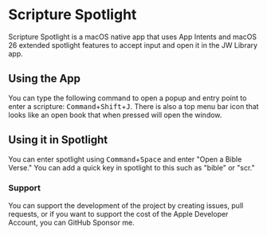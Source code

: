 # Scripture Spotlight

Scripture Spotlight is a macOS native app that uses App Intents and macOS 26
extended spotlight features to accept input and open it in the JW Library
app.

## Using the App

You can type the following command to open a popup and entry point to enter a
scripture: <kbd>Command</kbd>+<kbd>Shift</kbd>+<kbd>J</kbd>. There is also a top
menu bar icon that looks like an open book that when pressed will open the window.

## Using it in Spotlight

You can enter spotlight using <kbd>Command</kbd>+<kbd>Space</kbd> and enter
"Open a Bible Verse." You can add a quick key in spotlight to this such as
"bible" or "scr."

### Support

You can support the development of the project by creating issues, pull
requests, or if you want to support the cost of the Apple Developer Account, you
can GitHub Sponsor me.
